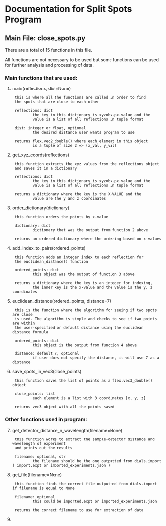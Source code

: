 # Documentation for Split Spots Program

## Main File: close_spots.py

There are a total of 15 functions in this file.

All functions are not necessary to be used but some functions can be used for
further analysis and processing of data.

### Main functions that are used:

1. main(reflections, dist=None)

        this is where all the functions are called in order to find
        the spots that are close to each other

        reflections: dict
                the key in this dictionary is xyzobs.px.value and the
                value is a list of all reflections in tuple format

        dist: integer or float, optional
                the desired distance user wants program to use

        returns flex.vec2_double() where each element in this object
                is a tuple of size 2 => (x_val, y_val)

2. get_xyz_coords(reflections)

        this function extracts the xyz values from the reflections object
        and saves it in a dictionary
        
        reflections: dict
                the key in this dictionary is xyzobs.px.value and the
                value is a list of all reflections in tuple format

        returns a dictionary where the key is the X-VALUE and the
                value are the y and z coordinates

3. order_dictionary(dictionary)

        this function orders the points by x-value

        dictionary: dict
                dictionary that was the output from function 2 above

        returns an ordered dictionary where the ordering based on x-values

4. add_index_to_pairs(ordered_points)
        
        this function adds an integer index to each reflection for
        the euclidean_distance() function 

        ordered_points: dict
                this object was the output of function 3 above

        returns a dictionary where the key is an integer for indexing,
                the inner key is the x-value and the value is the y, z coordinates
5. euclidean_distance(ordered_points, distance=7)

        this is the function where the algorithm for seeing if two spots are close
        is used. The algorithm is simple and checks to see if two points are within
        the user-specified or default distance using the euclidean distance formula

        ordered_points: dict
                this object is the output from function 4 above
        
        distance: default 7, optional
                if user does not specify the distance, it will use 7 as a distance

6. save_spots_in_vec3(close_points)

        this function saves the list of points as a flex.vec3_double() object

        close_points: list
                each element is a list with 3 coordinates [x, y, z]

        returns vec3 object with all the points saved

### Other functions used in program:

7. get_detector_distance_n_wavelength(filename=None)

        this function works to extract the sample-detector distance and wavelength of experiment
        and prints out the results

        filename: optional, str
                the filename should be the one outputted from dials.import ( import.expt or imported_experiments.json )

8. get_file(filename=None)

        this function finds the correct file outputted from dials.import if filename is equal to None

        filename: optional
                this could be imported.expt or imported_experiments.json

        returns the correct filename to use for extraction of data

9. 

